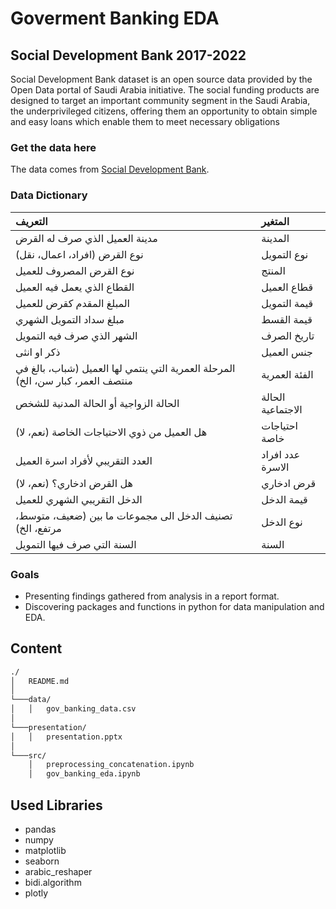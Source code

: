# Goverment Banking EDA

## Social Development Bank 2017-2022
Social Development Bank dataset is an open source data provided by the Open Data portal of Saudi Arabia initiative. The social funding products are designed to target an important community segment in the Saudi Arabia, the underprivileged citizens, offering them an opportunity to obtain simple and easy loans which enable them to meet necessary obligations

### Get the data here
The data comes from [Social Development Bank](https://data.gov.sa/Data/en/organization/social_development_bank). 

### Data Dictionary



|التعريف |	المتغير |
|:---------|:-----------|
مدينة العميل الذي صرف له القرض	|المدينة
نوع القرض (افراد، اعمال، نقل)|	نوع التمويل
نوع القرض المصروف للعميل	|المنتج
القطاع الذي يعمل فيه العميل|	قطاع العميل
المبلغ المقدم كقرض للعميل|	قيمة التمويل
مبلغ سداد التمويل الشهري	|قيمة القسط
الشهر الذي صرف فيه التمويل|	تاريخ الصرف
ذكر او انثى	|جنس العميل
المرحلة العمرية التي ينتمي لها العميل (شباب، بالغ في منتصف العمر، كبار سن، الخ)	|الفئة العمرية
الحالة الزواجية أو الحالة المدنية للشخص	|الحالة الاجتماعية
هل العميل من ذوي الاحتياجات الخاصة (نعم، لا)|	احتياجات خاصة
العدد التقريبي لأفراد اسرة العميل	|عدد افراد الاسرة
هل القرض ادخاري؟ (نعم، لا)	|قرض ادخاري
الدخل التقريبي الشهري للعميل	|قيمة الدخل
تصنيف الدخل الى مجموعات ما بين (ضعيف، متوسط، مرتفع، الخ)	|نوع الدخل
السنة التي صرف فيها التمويل	|السنة





### Goals
- Presenting findings gathered from analysis in a report format.
- Discovering packages and functions in python for data manipulation and EDA.

## Content 

```bash
./
│   README.md
│   
└───data/
│   │   gov_banking_data.csv
│   
└───presentation/
│   │   presentation.pptx
│   
└───src/
    │   preprocessing_concatenation.ipynb
    │   gov_banking_eda.ipynb
```

## Used Libraries
- pandas 
- numpy 
- matplotlib 
- seaborn 
- arabic_reshaper
- bidi.algorithm
- plotly
